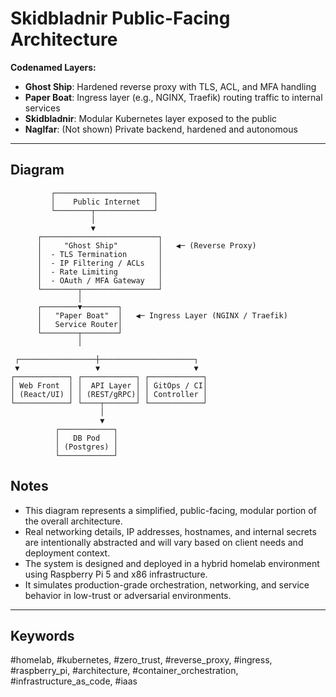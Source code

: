 # Skidbladnir Public-Facing Architecture

**Codenamed Layers:**
- **Ghost Ship**: Hardened reverse proxy with TLS, ACL, and MFA handling
- **Paper Boat**: Ingress layer (e.g., NGINX, Traefik) routing traffic to internal services
- **Skidbladnir**: Modular Kubernetes layer exposed to the public
- **Naglfar**: (Not shown) Private backend, hardened and autonomous

---

## Diagram

             ┌──────────────────────┐
             │    Public Internet   │
             └────────┬─────────────┘
                      │
                      ▼
          ┌──────────────────────────┐
          │     "Ghost Ship"         │   ◀─ (Reverse Proxy)
          │  - TLS Termination       │
          │  - IP Filtering / ACLs   │
          │  - Rate Limiting         │
          │  - OAuth / MFA Gateway   │
          └────────┬─────────────────┘
                   │
          ┌────────▼────────┐
          │   "Paper Boat"  │   ◀─ Ingress Layer (NGINX / Traefik)
          │   Service Router│
          └────────┬────────┘
                   │
```
 ┌─────────────────┼─────────────────────┐
 ▼                 ▼                     ▼
┌────────────┐ ┌────────────┐ ┌────────────┐
│ Web Front  │ │  API Layer │ │ GitOps / CI│
│ (React/UI) │ │ (REST/gRPC)│ │ Controller │
└────────────┘ └────┬───────┘ └────────────┘
                    │               
                    ▼               
          ┌────────────┐
          │   DB Pod   │
          │ (Postgres) │
          └────────────┘
```

## Notes

- This diagram represents a simplified, public-facing, modular portion of the overall architecture.
- Real networking details, IP addresses, hostnames, and internal secrets are intentionally abstracted and will vary based on client needs and deployment context.
- The system is designed and deployed in a hybrid homelab environment using Raspberry Pi 5 and x86 infrastructure.
- It simulates production-grade orchestration, networking, and service behavior in low-trust or adversarial environments.

---

## Keywords

#homelab, #kubernetes, #zero_trust, #reverse_proxy, #ingress, #raspberry_pi, #architecture, #container_orchestration, #infrastructure_as_code, #iaas
